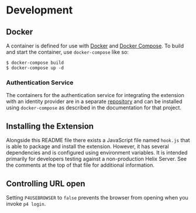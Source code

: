 # Development

## Docker

A container is defined for use with [Docker](https://www.docker.com) and [Docker
Compose](https://docs.docker.com/compose/). To build and start the container,
use `docker-compose` like so:

```shell
$ docker-compose build
$ docker-compose up -d
```

### Authentication Service

The containers for the authentication service for integrating the extension with
an identity provider are in a separate
[repository](https://github.com/perforce/helix-authentication-service) and can
be installed using `docker-compose` as described in the documentation for that
project.

## Installing the Extension

Alongside this README file there exists a JavaScript file named `hook.js` that
is able to package and install the extension. However, it has several
dependencies and is configured using environment variables. It is intended
primarily for developers testing against a non-production Helix Server. See the
comments at the top of that file for additional information.

## Controlling URL open

Setting `P4USEBROWSER` to `false` prevents the browser from opening when you
invoke `p4 login`.

